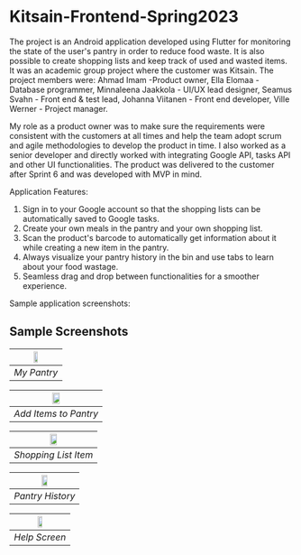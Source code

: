 # Kitsain-Frontend-Spring2023
The project is an Android application developed using Flutter for monitoring the state of the user's pantry in order to reduce food waste. It is also possible to create shopping lists and keep track of used and wasted items. It was an academic group project where the customer was Kitsain. The project members were: 
 Ahmad Imam -Product owner, Ella Elomaa - Database programmer, Minnaleena Jaakkola - UI/UX lead designer, Seamus Svahn - Front end & test lead, Johanna Viitanen - Front end developer, Ville Werner - Project manager. 

My role as a product owner was to make sure the requirements were consistent with the customers at all times and help the team adopt scrum and agile methodologies to develop the product in time. I also worked as a senior developer and directly worked with integrating Google API, tasks API and other UI functionalities. The product was delivered to the customer after Sprint 6 and was developed with MVP in mind. 

Application Features: 
1. Sign in to your Google account so that the shopping lists can be automatically saved to Google tasks. 
2. Create your own meals in the pantry and your own shopping list.
3. Scan the product's barcode to automatically get information about it while creating a new item in the pantry.   
4. Always visualize your pantry history in the bin and use tabs to learn about your food wastage.
5. Seamless drag and drop between functionalities for a smoother experience. 


Sample application screenshots: 

## Sample Screenshots

|  <img src="https://github.com/Ahmad-Imam/HSL-Frontend-APP/assets/38004971/c598e085-21dd-493d-a51f-21b0001db8b3.jpg" width=30% height=30%> |
|:--:|
| *My Pantry* |


|  <img src="https://github.com/Ahmad-Imam/HSL-Frontend-APP/assets/38004971/ab9495bd-671e-4d48-ab2b-4d21f4b8f0f4.jpg" width=30% height=30%> |
|:--:|
| *Add Items to Pantry* |


| <img src="https://github.com/Ahmad-Imam/HSL-Frontend-APP/assets/38004971/11dd0044-1527-4823-9aa8-07d22ae40a6d.jpg" width=30% height=30%> |
|:--:|
| *Shopping List Item* |


|  <img src="https://github.com/Ahmad-Imam/HSL-Frontend-APP/assets/38004971/182c3a59-5797-491e-be0a-20721fcd9041.jpg" width=30% height=30%> |
|:--:|
| *Pantry History* |


|  <img src="https://github.com/Ahmad-Imam/HSL-Frontend-APP/assets/38004971/b406ec1b-caf5-4f58-9883-d7843f628861.jpg" width=30% height=30%> |
|:--:|
| *Help Screen* |

